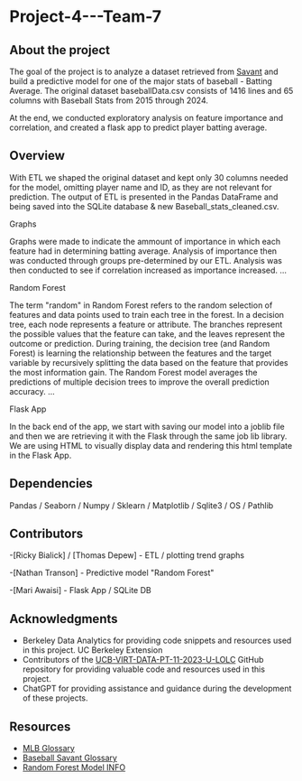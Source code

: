 # Project-4---Team-7

## About the project

The goal of the project is to analyze a dataset retrieved from [Savant](https://baseballsavant.mlb.com/statcast_search) and build a predictive model for one of the major stats of baseball - Batting Average. The original dataset baseballData.csv consists of 1416 lines and 65 columns with Baseball Stats from 2015 through 2024.

At the end, we conducted exploratory analysis on feature importance and correlation, and created a flask app to predict player batting average.

## Overview

With ETL we shaped the original dataset and kept only 30 columns needed for the model, omitting player name and ID, as they are not relevant for prediction. The output of ETL is presented in the Pandas DataFrame and being saved into the SQLite database & new Baseball_stats_cleaned.csv. 


Graphs

Graphs were made to indicate the ammount of importance in which each feature had in determining batting average. Analysis of importance then was conducted through groups pre-determined by our ETL. Analysis was then conducted to see if correlation increased as importance increased. 
...

Random Forest

The term "random" in Random Forest refers to the random selection of features and data points used to train each tree in the forest. In a decision tree, each node represents a feature or attribute. The branches represent the possible values that the feature can take, and the leaves represent the outcome or prediction. During training, the decision tree (and Random Forest) is learning the relationship between the features and the target variable by recursively splitting the data based on the feature that provides the most information gain. The Random Forest model averages the predictions of multiple decision trees to improve the overall prediction accuracy.
...

Flask App

In the back end of the app, we start with saving our model into a joblib file and then we are retrieving it with the Flask through the same job lib library. We are using HTML to visually display data and rendering this html template in the Flask App. 

## Dependencies

Pandas /
Seaborn /
Numpy /
Sklearn /
Matplotlib /
Sqlite3 /
OS /
Pathlib

## Contributors

-[Ricky Bialick] / [Thomas Depew] - ETL / plotting trend graphs

-[Nathan Transon] - Predictive model "Random Forest"

-[Mari Awaisi] - Flask App / SQLite DB


## Acknowledgments

- Berkeley Data Analytics for providing code snippets and resources used in this project. UC Berkeley Extension
- Contributors of the [UCB-VIRT-DATA-PT-11-2023-U-LOLC](https://github.com/UCB-VIRT-DATA-PT-11-2023-U-LOLC) GitHub repository for providing valuable code and resources used in this project.
- ChatGPT for providing assistance and guidance during the development of these projects.
  
## Resources

- [MLB Glossary](https://www.mlb.com/glossary)
- [Baseball Savant Glossary](https://baseballsavant.mlb.com/statcast_search)
- [Random Forest Model INFO](https://medium.com/analytics-vidhya/lets-model-using-random-forest-to-predict-ucl-reconstruction-6185ebdc853e)

